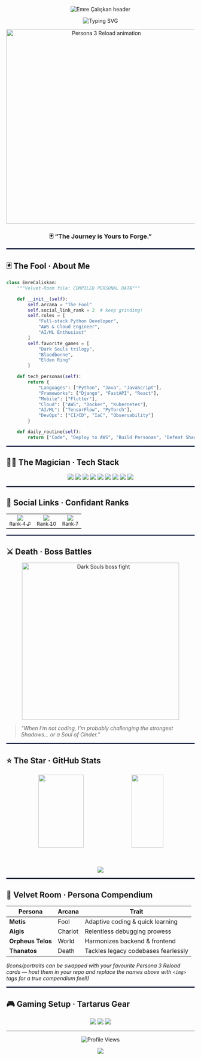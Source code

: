 <!-- Persona 3 Reload‑themed GitHub Profile README for Emre Çalışkan -->

<!-- ✨ Waving blue‑to‑midnight banner inspired by the game’s title screen -->

<p align="center">
  <img src="https://capsule-render.vercel.app/api?type=waving&color=0:001e6b,100:0d1117&height=180&fontColor=FFFFFF&fontSize=42&fontAlignY=45&text=EMRE%20ÇALIŞKAN" alt="Emre Çalışkan header"/>
</p>

<!-- ♾ Typing effect – SEES terminal login  -->

<p align="center">
  <img src="https://readme-typing-svg.herokuapp.com?font=Fira+Code&weight=500&size=24&pause=1000&color=00A1FF&center=true&vCenter=true&repeat=false&width=435&lines=SEES+Member+ID+%23P3-021;Arcana:+The+Fool;Full+Stack+AI+Developer" alt="Typing SVG" />
</p>

<!-- 🔮 Arcana frame GIF (replace with your preferred Persona 3 Reload clip) -->

<div align="center">
  <img src="https://media.tenor.com/7AbFrbmNtKIAAAAC/persona3-persona.gif" width="520" alt="Persona 3 Reload animation" />
</div>

<h3 align="center">🃏 “The Journey is Yours to Forge.”</h3>

<hr style="border:1px dashed #001e6b"/>

## 🃏 The Fool · About Me

```python
class EmreCaliskan:
    """Velvet‑Room file: COMPILED PERSONAL DATA"""

    def __init__(self):
        self.arcana = "The Fool"
        self.social_link_rank = 2  # keep grinding!
        self.roles = [
            "Full‑stack Python Developer",
            "AWS & Cloud Engineer",
            "AI/ML Enthusiast"
        ]
        self.favorite_games = [
            "Dark Souls trilogy",
            "Bloodborne",
            "Elden Ring"
        ]

    def tech_personas(self):
        return {
            "Languages": ["Python", "Java", "JavaScript"],
            "Frameworks": ["Django", "FastAPI", "React"],
            "Mobile": ["Flutter"],
            "Cloud": ["AWS", "Docker", "Kubernetes"],
            "AI/ML": ["TensorFlow", "PyTorch"],
            "DevOps": ["CI/CD", "IaC", "Observability"]
        }

    def daily_routine(self):
        return ["Code", "Deploy to AWS", "Build Personas", "Defeat Shadows"]
```

<hr style="border:1px dashed #001e6b"/>

## 🧙‍♂️ The Magician · Tech Stack

<p align="center">
  <img src="https://img.shields.io/badge/Python-3776AB?style=for-the-badge&logo=python&logoColor=white"/>
  <img src="https://img.shields.io/badge/Django-092E20?style=for-the-badge&logo=django&logoColor=white"/>
  <img src="https://img.shields.io/badge/React-20232A?style=for-the-badge&logo=react&logoColor=61DAFB"/>
  <img src="https://img.shields.io/badge/Flutter-02569B?style=for-the-badge&logo=flutter&logoColor=white"/>
  <img src="https://img.shields.io/badge/AWS-FF9900?style=for-the-badge&logo=amazon-aws&logoColor=white"/>
  <img src="https://img.shields.io/badge/Docker-2496ED?style=for-the-badge&logo=docker&logoColor=white"/>
  <img src="https://img.shields.io/badge/Kubernetes-326CE5?style=for-the-badge&logo=kubernetes&logoColor=white"/>
  <img src="https://img.shields.io/badge/TensorFlow-FF6F00?style=for-the-badge&logo=tensorflow&logoColor=white"/>
  <img src="https://img.shields.io/badge/PyTorch-EE4C2C?style=for-the-badge&logo=pytorch&logoColor=white"/>
</p>

<hr style="border:1px dashed #001e6b"/>

## 🤝 Social Links · Confidant Ranks

<table align="center">
<tr>
  <td align="center"><a href="https://open.spotify.com/user/21wydn2a4th25wi7o43bi25ii">
    <img src="https://img.shields.io/badge/Spotify-1ED760?style=for-the-badge&logo=spotify&logoColor=white"/><br/>
    <sub>Rank 4 ♪</sub></a></td>
  <td align="center"><a href="https://github.com/cyber-emreclskn">
    <img src="https://img.shields.io/badge/GitHub-100000?style=for-the-badge&logo=github&logoColor=white"/><br/>
    <sub>Rank 10</sub></a></td>
  <td align="center"><a href="https://linkedin.com">
    <img src="https://img.shields.io/badge/LinkedIn-0077B5?style=for-the-badge&logo=linkedin&logoColor=white"/><br/>
    <sub>Rank 7</sub></a></td>
</tr>
</table>

<hr style="border:1px dashed #001e6b"/>

## ⚔️ Death · Boss Battles

<div align="center">
  <img src="https://media.tenor.com/2X1z3Z5F0XUAAAAC/dark-souls.gif" width="420" alt="Dark Souls boss fight" />
</div>

> *“When I’m not coding, I’m probably challenging the strongest Shadows… or a Soul of Cinder.”*

<hr style="border:1px dashed #001e6b"/>

## ⭐ The Star · GitHub Stats

<div align="center">
  <img width="49%" height="195px" src="https://github-readme-stats.vercel.app/api?username=cyber-emreclskn&show_icons=true&count_private=true&hide_border=true&title_color=00A1FF&icon_color=00A1FF&text_color=c9d1d9&bg_color=0d1117"/>
  <img width="41%" height="195px" src="https://github-readme-stats.vercel.app/api/top-langs/?username=cyber-emreclskn&layout=compact&hide_border=true&title_color=00A1FF&text_color=c9d1d9&bg_color=0d1117"/>

<br/><br/> <img src="https://github-readme-streak-stats.herokuapp.com?user=cyber-emreclskn&theme=midnight-purple&hide_border=true&background=0D1117&stroke=00A1FF&fire=00A1FF&currStreakNum=00A1FF&ring=00A1FF&currStreakLabel=00A1FF&sideNums=00A1FF&sideLabels=FFFFFF"/>

</div>

<hr style="border:1px dashed #001e6b"/>

## 🌙 Velvet Room · Persona Compendium

| Persona           | Arcana  | Trait                               |
| ----------------- | ------- | ----------------------------------- |
| **Metis**         | Fool    | Adaptive coding & quick learning    |
| **Aigis**         | Chariot | Relentless debugging prowess        |
| **Orpheus Telos** | World   | Harmonizes backend & frontend       |
| **Thanatos**      | Death   | Tackles legacy codebases fearlessly |

*(Icons/portraits can be swapped with your favourite Persona 3 Reload cards — host them in your repo and replace the names above with `<img>` tags for a true compendium feel!)*

<hr style="border:1px dashed #001e6b"/>

## 🎮 Gaming Setup · Tartarus Gear

<p align="center">
  <img src="https://img.shields.io/badge/Steam-000000?style=for-the-badge&logo=steam&logoColor=white"/>
  <img src="https://img.shields.io/badge/Epic%20Games-313131?style=for-the-badge&logo=Epic%20Games&logoColor=white"/>
  <img src="https://img.shields.io/badge/PlayStation%205-003791?style=for-the-badge&logo=playstation-5&logoColor=white"/>
</p>

---

<p align="center">
  <img src="https://komarev.com/ghpvc/?username=cyber-emreclskn&color=00A1FF&style=flat-square&label=Velvet+Room+Visitors" alt="Profile Views"/>
</p>

<p align="center">
  <img src="https://capsule-render.vercel.app/api?type=waving&color=0:0d1117,100:001e6b&height=140&section=footer"/>
</p>




